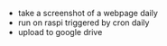 - take a screenshot of a webpage daily
- run on raspi triggered by cron daily
- upload to google drive
